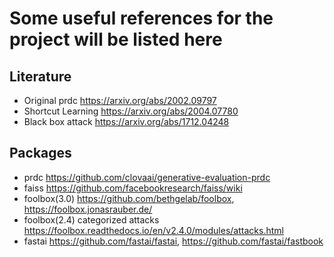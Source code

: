 # Some useful references for the project will be listed here

## Literature
- Original prdc https://arxiv.org/abs/2002.09797 
- Shortcut Learning https://arxiv.org/abs/2004.07780
- Black box attack https://arxiv.org/abs/1712.04248

## Packages
- prdc https://github.com/clovaai/generative-evaluation-prdc
- faiss https://github.com/facebookresearch/faiss/wiki
- foolbox(3.0) https://github.com/bethgelab/foolbox, https://foolbox.jonasrauber.de/
- foolbox(2.4) categorized attacks https://foolbox.readthedocs.io/en/v2.4.0/modules/attacks.html
- fastai https://github.com/fastai/fastai, https://github.com/fastai/fastbook

